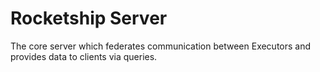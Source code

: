 # Rocketship Server

The core server which federates communication between Executors and provides data to clients via queries.